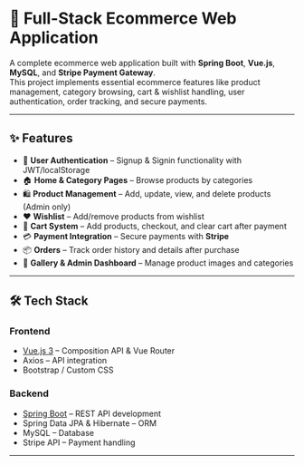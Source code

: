# 🛒 Full-Stack Ecommerce Web Application

A complete ecommerce web application built with **Spring Boot**, **Vue.js**, **MySQL**, and **Stripe Payment Gateway**.  
This project implements essential ecommerce features like product management, category browsing, cart & wishlist handling, user authentication, order tracking, and secure payments.

---

## ✨ Features

- 👤 **User Authentication** – Signup & Signin functionality with JWT/localStorage  
- 🏠 **Home & Category Pages** – Browse products by categories  
- 🛍 **Product Management** – Add, update, view, and delete products (Admin only)  
- ❤️ **Wishlist** – Add/remove products from wishlist  
- 🛒 **Cart System** – Add products, checkout, and clear cart after payment  
- 💳 **Payment Integration** – Secure payments with **Stripe**  
- 📦 **Orders** – Track order history and details after purchase  
- 📸 **Gallery & Admin Dashboard** – Manage product images and categories  

---

## 🛠 Tech Stack

### Frontend
- [Vue.js 3](https://vuejs.org/) – Composition API & Vue Router  
- Axios – API integration  
- Bootstrap / Custom CSS  

### Backend
- [Spring Boot](https://spring.io/projects/spring-boot) – REST API development  
- Spring Data JPA & Hibernate – ORM  
- MySQL – Database  
- Stripe API – Payment handling  
---
